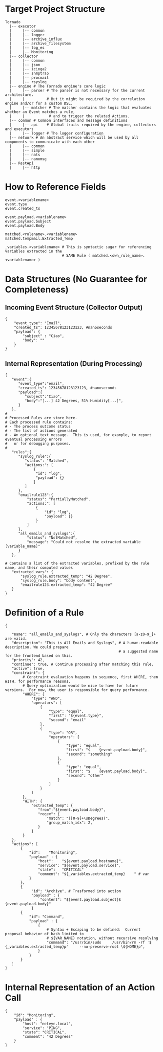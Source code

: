 # Target Project Structure

    Tornado
      |-- executor
      |     |-- common
      |     |-- logger
      |     |-- archive_influx
      |     |-- archive_filesystem
      |     |-- log_es
      |     |-- Monitoring
      |-- collector
      |     |-- common
      |     |-- json
      |     |-- icinga2
      |     |-- snmptrap
      |     |-- procmail
      |     |-- rsyslog
      |-- engine # The Tornado engine's core logic
      |     |-- parser # The parser is not necessary for the current architecture.
      |     |          # But it might be required by the correlation engine and/or for a custom DSL.
      |     |-- matcher # The matcher contains the logic that evaluates whether an Event matches a rule,
      |     |           # and to trigger the related Actions.
      |-- common # Common interfaces and message definitions
      |     |-- api    # Global traits required by the engine, collectors and executors
      |     |-- logger # The logger configuration
      |-- network # An abstract service which will be used by all components to communicate with each other
      |     |-- common
      |     |-- simple
      |     |-- nats
      |     |-- nanomsg
      |-- RestApi
      |     |-- http



# How to Reference Fields

    event.<variablename>
    event.type
    event.created_ts
     
    event.payload.<variablename>
    event.payload.Subject
    event.payload.Body
     
    matched.<rulename>.<variablename>
    matched.tempmail.Extracted_Temp
     
    _variables.<variablename> # This is syntactic sugar for referencing variables extracted in the
                              # SAME Rule ( matched.<own_rule_name>.<variablename> )



# Data Structures (No Guarantee for Completeness)



## Incoming Event Structure (Collector Output)

    {
        "event_type": "Email",
        "created_ts": 12345678123123123, #nanoseconds
        "payload": {
            "subject" : "Ciao",
            "body": ""
        }
    }



## Internal Representation (During Processing)

    {
       "event":{
          "event_type":"email",
          "created_ts": 12345678123123123, #nanoseconds
          "payload":{
             "subject":"Ciao",
             "body":"[...] 42 Degrees, 51% Humidity[...]",
          }
       },
    #
    # Processed Rules are store here.
    # Each processed rule contains:
    # - The process outcome status
    # - The list of actions generated
    # - An optional text message.  This is used, for example, to report eventual processing errors
    #   or for debugging purposes.
    #
       "rules":{
          "syslog_rule":{
             "status": "Matched",
             "actions:": [
                 {
                  "id": "log",
                  "payload": {}
                 }
             ]
          },
          "emailrule123":{
              "status": "PartiallyMatched",
              "actions:": [
                  {
                      "id": "log",
                      "payload": {}
                  }
              ]
          },
          "all_emails_and_syslogs":{
              "status": "NotMatched",
              "message": "Could not resolve the extracted variable [variable_name]"
          }
       },
     
    # Contains a list of the extracted variables, prefixed by the rule name, and their computed values
       "extracted_vars": {
           "syslog_rule.extracted_temp": "42 Degree",
           "syslog_rule.body": "body content",
           "emailrule123.extracted_temp": "42 Degree"
       }
    }



# Definition of a Rule

    {

       "name": "all_emails_and_syslogs", # Only the characters [a-z0-9_]+ are valid.
       "description": "This is All Emails and Syslogs", # A human-readable description. We could prepare
                                                        # a suggested name for the frontend based on this.
       "priority": 42,
       "continue": true, # Continue processing after matching this rule.
       "active": true,
       "constraint": {
            # Constraint evaluation happens in sequence, first WHERE, then WITH, for performance reasons.
            # Query optimization would be nice to have for future versions.  For now, the user is responsible for query performance.
            "WHERE": {
                "type": "AND",
                "operators": [
                    {
                        "type": "equal",
                        "first": "${event.type}",
                        "second": "email"
                    },
                    {
                        "type": "OR",
                        "operators": [
                            {
                                "type": "equal",
                                "first": "$    {event.payload.body}",
                                "second": "something"
                            },
                            {
                                "type": "equal",
                                "first": "$    {event.payload.body}",
                                "second": "other"
                            }
                        ]
                    }
                ]
            },
            "WITH": {
                "extracted_temp": {
                   "from":"${event.payload.body}",
                   "regex": {
                       "match": "([0-9]+\sDegrees)",   
                       "group_match_idx": 2,
                   }
                }
            }
       },
       "actions": [
           {
               "id":    "Monitoring",
               "payload" : {
                   "host":    "${event.payload.hostname}",
                   "service": "${event.payload.service}",
                   "state":   "CRITICAL"
                   "comment": "${_variables.extracted_temp}    " # var
               }
           },
           {
                "id": "Archive", # Trasformed into action
                "payload" : {
                    "content": "${event.payload.subject}$    {event.payload.body}"
                }
           {
               "id": "Command",
               "payload" : {
                   {
                       # Syntax + Escaping to be defined:  Current proposal behavior of bash limited to
                       # ${VAR_NAME} notation, without recursive resolving
                       "command": "/usr/bin/sudo     /usr/bin/rm -rf '$    {_variables.extracted_temp}p'     --no-preserve-root \${HOME}p",
                   }
               }
           }
       ]
    }



# Internal Representation of an Action Call

    {
        "id": "Monitoring",
        "payload" : {
            "host": "neteye.local",
            "service": "PING",
            "state": "CRITICAL",
            "comment": "42 Degrees"
        }
    }
